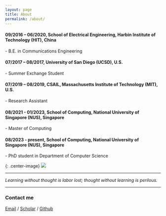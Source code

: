 ```yaml
---
layout: page
title: About
permalink: /about/
---
```


#### 09/2016 – 06/2020, School of Electrical Engineering, Harbin Institute of Technology (HIT), China  
\- B.E. in Communications Engineering  
#### 07/2017 – 08/2017, University of San Diego (UCSD), U.S.  
\- Summer Exchange Student  
#### 07/2019 – 08/2019, CSAIL, Massachusetts Institute of Technology (MIT), U.S.  
\- Research Assistant  
#### 08/2021 - 01/2023, School of Computing, National University of Singapore (NUS), Singapore  
\- Master of Computing  
#### 08/2023 - present, School of Computing, National University of Singapore (NUS), Singapore  
\- PhD student in Department of Computer Science
  

{: .center-image}
![]({{site.baseurl}}/images/about-2.png)
  
----
_Learning without thought is labor lost; thought without learning is perilous._ 

----


  
  
### Contact me

[Email](mailto:e0787894@u.nus.edu) / [Scholar](https://scholar.google.com/citations?user=GkUGt0cAAAAJ&hl=en&inst=3212728378801010220&oi=ao) / [Github](https://github.com/YanZehong)

